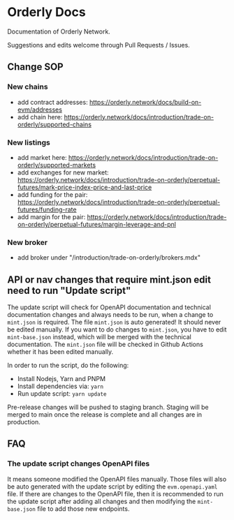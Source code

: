 # Orderly Docs

Documentation of Orderly Network.

Suggestions and edits welcome through Pull Requests / Issues.

## Change SOP

### New chains

- add contract addresses: https://orderly.network/docs/build-on-evm/addresses
- add chain here: https://orderly.network/docs/introduction/trade-on-orderly/supported-chains

### New listings

- add market here: https://orderly.network/docs/introduction/trade-on-orderly/supported-markets
- add exchanges for new market: https://orderly.network/docs/introduction/trade-on-orderly/perpetual-futures/mark-price-index-price-and-last-price
- add funding for the pair: https://orderly.network/docs/introduction/trade-on-orderly/perpetual-futures/funding-rate
- add margin for the pair: https://orderly.network/docs/introduction/trade-on-orderly/perpetual-futures/margin-leverage-and-pnl

### New broker

- add broker under "/introduction/trade-on-orderly/brokers.mdx"

## API or nav changes that require mint.json edit need to run "Update script"

The update script will check for OpenAPI documentation and technical documentation
changes and always needs to be run, when a change to `mint.json` is required.
The file `mint.json` is auto generated!
It should never be edited manually. If you want to do changes to `mint.json`,
you have to edit `mint-base.json` instead, which will be merged with the technical
documentation.
The `mint.json` file will be checked in Github Actions whether it has been edited
manually.

In order to run the script, do the following:

- Install Nodejs, Yarn and PNPM
- Install dependencies via: `yarn`
- Run update script: `yarn update`

<Note>
    Pre-release changes will be pushed to staging branch. Staging will be merged to main once the release is complete and all changes are in production.
</Note>

## FAQ

### The update script changes OpenAPI files

It means someone modified the OpenAPI files manually.
Those files will also be auto generated with the update script by editing the `evm.openapi.yaml`
file.
If there are changes to the OpenAPI file, then it is recommended to run the update
script after adding all changes and then modifying the `mint-base.json` file to add
those new endpoints.
